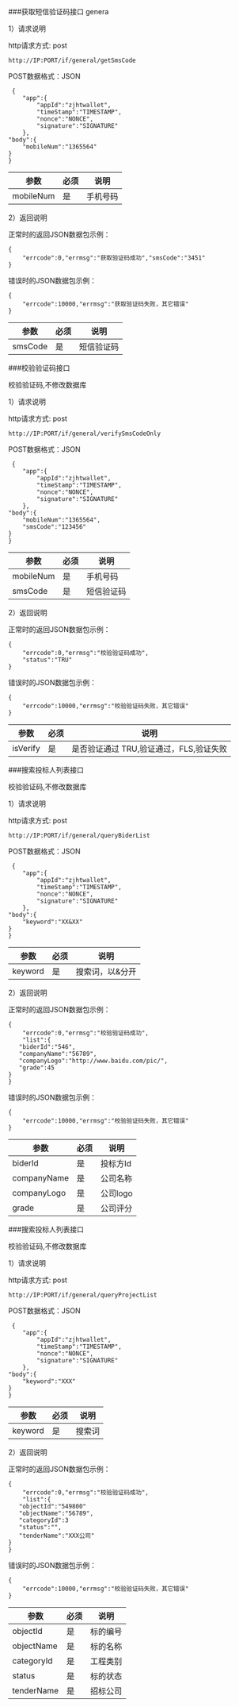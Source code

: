 ###获取短信验证码接口
genera

1）请求说明

http请求方式: post

    http://IP:PORT/if/general/getSmsCode


POST数据格式：JSON

     {
        "app":{
            "appId":"zjhtwallet",
            "timeStamp":"TIMESTAMP", 
            "nonce":"NONCE",
            "signature":"SIGNATURE"
        },
	"body":{
	    "mobileNum":"1365564"
	}
    }


参数|必须|说明
------|------|-------
mobileNum|是|手机号码

2）返回说明

正常时的返回JSON数据包示例：

    {
        "errcode":0,"errmsg":"获取验证码成功","smsCode":"3451"
    }

错误时的JSON数据包示例：

    {
        "errcode":10000,"errmsg":"获取验证码失败，其它错误"
    }


参数|必须|说明
----|----|----
smsCode|是|短信验证码

###校验验证码接口

校验验证码,不修改数据库

1）请求说明

http请求方式: post

    http://IP:PORT/if/general/verifySmsCodeOnly


POST数据格式：JSON

     {
        "app":{
            "appId":"zjhtwallet",
            "timeStamp":"TIMESTAMP", 
            "nonce":"NONCE",
            "signature":"SIGNATURE"
        },
	"body":{
	    "mobileNum":"1365564",
	    "smsCode":"123456"
	}
    }


参数|必须|说明
------|------|-------
mobileNum|是|手机号码
smsCode|是|短信验证码

2）返回说明

正常时的返回JSON数据包示例：

    {
        "errcode":0,"errmsg":"校验验证码成功",
        "status":"TRU"
    }

错误时的JSON数据包示例：

    {
        "errcode":10000,"errmsg":"校验验证码失败，其它错误"
    }


参数|必须|说明
----|----|----
isVerify|是|是否验证通过 TRU,验证通过，FLS,验证失败


###搜索投标人列表接口

校验验证码,不修改数据库

1）请求说明

http请求方式: post

    http://IP:PORT/if/general/queryBiderList


POST数据格式：JSON

     {
        "app":{
            "appId":"zjhtwallet",
            "timeStamp":"TIMESTAMP", 
            "nonce":"NONCE",
            "signature":"SIGNATURE"
        },
	"body":{
	    "keyword":"XX&XX"
	}
    }


参数|必须|说明
------|------|-------
keyword|是|搜索词，以&分开

2）返回说明

正常时的返回JSON数据包示例：

    {
        "errcode":0,"errmsg":"校验验证码成功",
        "list":{
	   "biderId":"546",
	   "companyName":"56789",
	   "companyLogo":"http://www.baidu.com/pic/",
	   "grade":45
	}
    }

错误时的JSON数据包示例：

    {
        "errcode":10000,"errmsg":"校验验证码失败，其它错误"
    }


参数|必须|说明
----|----|----
biderId|是|投标方Id
companyName|是|公司名称
companyLogo|是|公司logo
grade|是|公司评分


###搜索投标人列表接口

校验验证码,不修改数据库

1）请求说明

http请求方式: post

    http://IP:PORT/if/general/queryProjectList


POST数据格式：JSON

     {
        "app":{
            "appId":"zjhtwallet",
            "timeStamp":"TIMESTAMP", 
            "nonce":"NONCE",
            "signature":"SIGNATURE"
        },
	"body":{
	    "keyword":"XXX"
	}
    }


参数|必须|说明
------|------|-------
keyword|是|搜索词

2）返回说明

正常时的返回JSON数据包示例：

    {
        "errcode":0,"errmsg":"校验验证码成功",
        "list":{
	   "objectId":"549800"
	   "objectName":"56789",
	   "categoryId":3
	   "status":"",
	   "tenderName":"XXX公司"
	}
    }

错误时的JSON数据包示例：

    {
        "errcode":10000,"errmsg":"校验验证码失败，其它错误"
    }


参数|必须|说明
----|----|----
objectId|是|标的编号
objectName|是|标的名称
categoryId|是|工程类别
status|是|标的状态
tenderName|是|招标公司